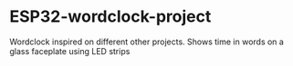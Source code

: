 # ESP32-wordclock-project
Wordclock inspired on different other projects. Shows time in words on a glass faceplate using LED strips
